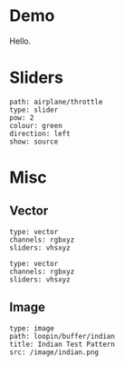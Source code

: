 # Demo

Hello.


# Sliders


``` control
path: airplane/throttle
type: slider
pow: 2
colour: green
direction: left
show: source
```

# Misc

## Vector

``` control
type: vector
channels: rgbxyz
sliders: vhsxyz
```

``` control
type: vector
channels: rgbxyz
sliders: vhsxyz
```


## Image

``` control
type: image
path: loopin/buffer/indian
title: Indian Test Pattern
src: /image/indian.png
```